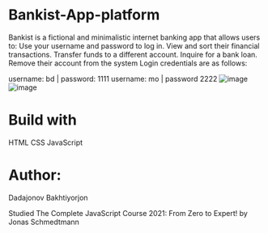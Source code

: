 # Bankist-App-platform
Bankist is a fictional and minimalistic internet banking app that allows users to: Use your username and password to log in. View and sort their financial transactions. Transfer funds to a different account. Inquire for a bank loan. Remove their account from the system Login credentials are as follows:

username: bd | password: 1111
username: mo | password 2222
![image](https://user-images.githubusercontent.com/98366569/156905577-afe2f9bb-4579-4ca5-8b3f-b00df9bda493.png)
![image](https://user-images.githubusercontent.com/98366569/156905581-c17d0b85-e433-470a-9021-970935317361.png)
# Build with
HTML
CSS
JavaScript
# Author:
Dadajonov Bakhtiyorjon


Studied The Complete JavaScript Course 2021: From Zero to Expert! by Jonas Schmedtmann
